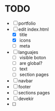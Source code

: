 # TODO

- [ ] portfolio
- [ ] edit index.html
  - [x] title
  - [x] icons
  - [ ] meta
- [ ] languajes
  - [ ] visible boton
  - [ ] are global?
  - [ ] text
  - [ ] section pages
- [ ] navbar
- [ ] footer
- [ ] sections pages
- [ ] devekir
- [ ]